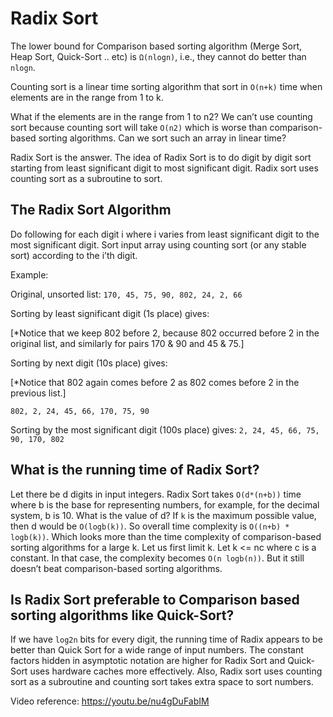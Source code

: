 # Radix Sort

The lower bound for Comparison based sorting algorithm (Merge Sort, Heap Sort, Quick-Sort .. etc) is `Ω(nlogn)`, i.e., they cannot do better than `nlogn`.

Counting sort is a linear time sorting algorithm that sort in `O(n+k)` time when elements are in the range from 1 to k.

What if the elements are in the range from 1 to n2? We can’t use counting sort because counting sort will take `O(n2)` which is worse than comparison-based sorting algorithms. Can we sort such an array in linear time?

Radix Sort is the answer. The idea of Radix Sort is to do digit by digit sort starting from least significant digit to most significant digit. Radix sort uses counting sort as a subroutine to sort.

## The Radix Sort Algorithm

Do following for each digit i where i varies from least significant digit to the most significant digit.
Sort input array using counting sort (or any stable sort) according to the i’th digit.

Example:

Original, unsorted list:
`170, 45, 75, 90, 802, 24, 2, 66`

Sorting by least significant digit (1s place) gives:

[*Notice that we keep 802 before 2, because 802 occurred
before 2 in the original list, and similarly for pairs
170 & 90 and 45 & 75.]

Sorting by next digit (10s place) gives:

[*Notice that 802 again comes before 2 as 802 comes before 2 in the previous list.]

`802, 2, 24, 45, 66, 170, 75, 90`

Sorting by the most significant digit (100s place) gives:
`2, 24, 45, 66, 75, 90, 170, 802`

## What is the running time of Radix Sort?

Let there be d digits in input integers. Radix Sort takes `O(d*(n+b))` time where b is the base for representing numbers, for example, for the decimal system, b is 10.
What is the value of d? If `k` is the maximum possible value, then d would be `O(logb(k))`. So overall time complexity is `O((n+b) * logb(k))`. Which looks more than the
time complexity of comparison-based sorting algorithms for a large k. Let us first limit k. Let k <= nc where c is a constant. In that case, the complexity becomes
`O(n logb(n))`. But it still doesn’t beat comparison-based sorting algorithms.

## Is Radix Sort preferable to Comparison based sorting algorithms like Quick-Sort?

If we have `log2n` bits for every digit, the running time of Radix appears to be better than Quick Sort for a wide range of input numbers. The constant factors hidden in
asymptotic notation are higher for Radix Sort and Quick-Sort uses hardware caches more effectively. Also, Radix sort uses counting sort as a subroutine and counting sort
takes extra space to sort numbers.

Video reference: https://youtu.be/nu4gDuFabIM
